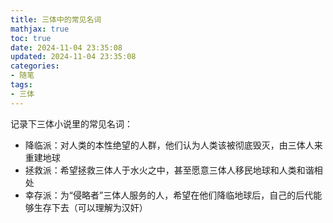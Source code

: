 ```yaml
---
title: 三体中的常见名词
mathjax: true
toc: true
date: 2024-11-04 23:35:08
updated: 2024-11-04 23:35:08
categories:
- 随笔
tags:
- 三体
---
```

记录下三体小说里的常见名词：

<!--more-->

- 降临派：对人类的本性绝望的人群，他们认为人类该被彻底毁灭，由三体人来重建地球
- 拯救派：希望拯救三体人于水火之中，甚至愿意三体人移民地球和人类和谐相处
- 幸存派：为“侵略者”三体人服务的人，希望在他们降临地球后，自己的后代能够生存下去（可以理解为汉奸）